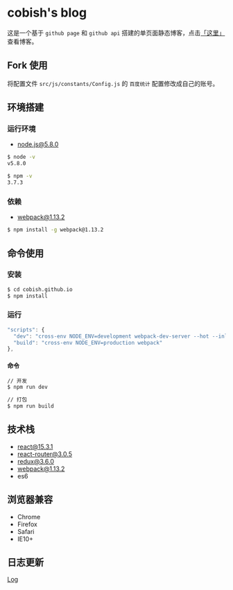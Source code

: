 # cobish's blog

这是一个基于 ``github page`` 和 ``github api`` 搭建的单页面静态博客，点击[「这里」](http://cobish.github.io)查看博客。

## Fork 使用

将配置文件 ``src/js/constants/Config.js`` 的 ``百度统计`` 配置修改成自己的账号。

## 环境搭建

### 运行环境

- [node.js@5.8.0](https://nodejs.org)

```bash
$ node -v
v5.8.0

$ npm -v
3.7.3
```

### 依赖

- webpack@1.13.2

```bash
$ npm install -g webpack@1.13.2
```

## 命令使用

### 安装

``` bash
$ cd cobish.github.io
$ npm install
```

### 运行

``` js
"scripts": {
  "dev": "cross-env NODE_ENV=development webpack-dev-server --hot --inline",
  "build": "cross-env NODE_ENV=production webpack"
},
```

#### 命令

``` bash
// 开发
$ npm run dev

// 打包
$ npm run build
```

## 技术栈

- react@15.3.1
- react-router@3.0.5
- redux@3.6.0
- webpack@1.13.2
- es6

## 浏览器兼容

- Chrome
- Firefox
- Safari
- IE10+

## 日志更新

[Log](https://github.com/cobish/cobish.github.io/releases)
